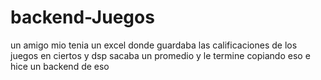 # backend-Juegos
un amigo mio tenia un excel donde guardaba las calificaciones de los juegos en ciertos y dsp sacaba un promedio y le termine copiando eso e hice un backend de eso
